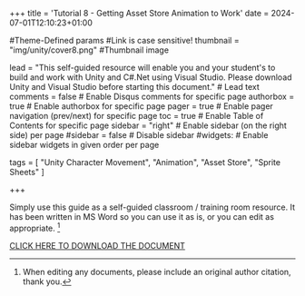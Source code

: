 +++
title = 'Tutorial 8 - Getting Asset Store Animation to Work'
date = 2024-07-01T12:10:23+01:00

#Theme-Defined params
#Link is case sensitive!
thumbnail = "img/unity/cover8.png" #Thumbnail image

lead = "This self-guided resource will enable you and your student's to build and work with Unity and C#.Net using Visual Studio.  Please download Unity and Visual Studio before starting this document." # Lead text
comments = false # Enable Disqus comments for specific page
authorbox = true # Enable authorbox for specific page
pager = true # Enable pager navigation (prev/next) for specific page
toc = true # Enable Table of Contents for specific page
sidebar = "right" # Enable sidebar (on the right side) per page
#sidebar = false # Disable sidebar 
#widgets: # Enable sidebar widgets in given order per page


tags = [ "Unity Character Movement", "Animation", "Asset Store", "Sprite Sheets" ]

+++

<!-- #How to quickly get a winforms app up and running-->
Simply use this guide as a self-guided classroom / training room resource.  It has been written in MS Word so you can use it as is, or you can edit  as appropriate. [^*]

[CLICK HERE TO DOWNLOAD THE DOCUMENT](https://drive.google.com/drive/folders/1hxdgIMkho0V_DnLFvGG2TR8vLvKI2xad?usp=sharing)

[^*]: When editing any documents, please include an original author citation, thank you. 




